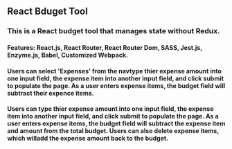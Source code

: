 ## React Bduget Tool

### This is a React budget tool that manages state without Redux. 

#### Features: React.js, React Router, React Router Dom, SASS, Jest.js, Enzyme.js, Babel, Customized Webpack.

#### Users can select 'Expenses' from the navtype thier expense amount into one input field, the expense item into another input field, and click submit to populate the page. As a user enters expense items, the budget field will subtract their expence items.

#### Users can type thier expense amount into one input field, the expense item into another input field, and click submit to populate the page. As a user enters expense items, the budget field will subtract the expense item and amount from the total budget. Users can also delete expense items, which willadd the expense amount back to the budget.